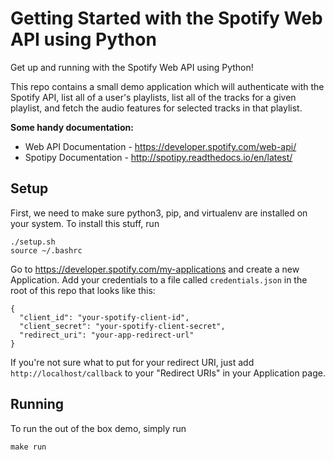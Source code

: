 # Getting Started with the Spotify Web API using Python
Get up and running with the Spotify Web API using Python!

This repo contains a small demo application which will authenticate with the Spotify API, list all of a user's playlists,
list all of the tracks for a given playlist, and fetch the audio features for selected tracks in that playlist.

**Some handy documentation:**
 - Web API Documentation - https://developer.spotify.com/web-api/
 - Spotipy Documentation - http://spotipy.readthedocs.io/en/latest/

   
## Setup
First, we need to make sure python3, pip, and virtualenv are installed on your system.
To install this stuff, run
```
./setup.sh
source ~/.bashrc
```

Go to https://developer.spotify.com/my-applications and create a new Application.  Add your credentials to a file called
`credentials.json` in the root of this repo that looks like this:
```
{
  "client_id": "your-spotify-client-id",
  "client_secret": "your-spotify-client-secret",
  "redirect_uri": "your-app-redirect-url"
}
```
If you're not sure what to put for your redirect URI, just add `http://localhost/callback` to your "Redirect URIs" in your 
Application page.


## Running
To run the out of the box demo, simply run
```
make run
```
